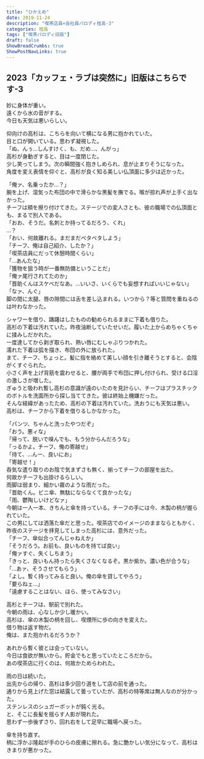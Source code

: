 ```yaml
---
title: "ひかえめ"
date: 2019-11-24
description: "喫茶店員×会社員パロディ桂高-3"
categories: 桂高
tags: ["喫茶パロディ旧版"]
draft: false
ShowBreadCrumbs: true
ShowPostNavLinks: true
---
```


## 2023「カッフェ・ラブは突然に」旧版はこちらです-3

妙に身体が重い。  
遠くから水の音がする。  
今日も天気は悪いらしい。  

仰向けの高杉は、こちらを向いて横になる男に抱かれていた。  
目と口が開いている。思わず凝視した。  
「ぬ、んぅ…しんすけく、も、だめ…、んがっ」  
高杉が身動ぎすると、目は一度閉じた。  
少し笑ってしまう。次の瞬間強く抱きしめられ、息が止まりそうになった。  
角度を変え表情を仰ぐと、高杉が良く知る美しい仏頂面に多少は近かった。  

「俺ァ、名乗ったか…？」  
腕を上げ、湿気った布団の中で滑らかな黒髪を撫でる。喉が掠れ声が上手く出なかった。  
チーフは頬を擦り付けてきた。ステージでの変人さとも、彼の職場での仏頂面とも、まるで別人である。  
「おお、そうだ。名刺とか持ってるだろう、くれ」  
…？  
「おい、何故離れる。まだまだベタベタしよう」  
「チーフ、俺は自己紹介、したか？」  
「喫茶店員にだって休憩時間くらい」  
「…あんたな」  
「獲物を狙う時が一番無防備ということだ」  
「俺ァ尾行されてたのか」  
「晋助くんはスケベだなあ。…いいさ、いくらでも妄想すればいいじゃない」  
「なァ、んぐ」  
脚の間に太腿、唇の隙間には舌を差し込まれる。いつから？等と質問を重ねるのは叶わなかった。  

シャワーを借り、躊躇はしたものの勧められるままに下着も借りた。  
高杉の下着は汚れていた。昨夜油断していたせいだ。履いた上からめちゃくちゃに揉みしだかれた。  
一度達してから剥ぎ取られ、熱い唇にむしゃぶりつかれた。  
濡れた下着は弧を描き、布団の外に放られた。  
まて、チーフ、ちょっと。髪に指を絡めて美しい顔を引き離そうとすると、会陰がくすぐられた。  
小さく声を上げ背筋を震わせると、腰が両手で布団に押し付けられ、受ける口淫の激しさが増した。  
ぎゅうと吸われ暫し高杉の意識が遠のいたのを見計らい、チーフはプラスチックのボトルを洗面所から探し当ててきた。彼は終始上機嫌だった。  
そんな経緯があったため、高杉の下着は汚れていた。洗おうにも天気は悪い。  
高杉は、チーフから下着を借りるしかなかった。  

「パンツ、ちゃんと洗ったやつだぞ」  
「おう。悪ィな」  
「帰って、脱いで嗅んでも、もう分からんだろうな」  
「っるかよ。チーフ、俺の寄越せ」  
「待て、…んー、良いにお」  
「寄越せ！」  
呑気な遣り取りのお陰で気まずさも無く、揃ってチーフの部屋を出た。  
何故かチーフも出掛けるらしい。  
雨脚は弱まり、細かい霧のような雨だった。  
「晋助くん。ビニ傘、無駄にならなくて良かったな」  
「雨、鬱陶しいけどなァ」  
今朝は一人一本、きちんと傘を持っている。チーフの手には今、木製の柄が握られていた。  
この男にしては洒落た傘だと思った。喫茶店でのイメージのままならともかく、昨夜のステージを拝見してしまった高杉には、意外だった。  
「チーフ、傘似合ってんじゃねえか」  
「そうだろう。お前も、良いものを持てば良い」  
「俺ァすぐ、失くしちまう」  
「きっと、良いもん持ったら失くさなくなるぞ。黒か紫か。濃い色が合うな」  
「…あァ、そうさせてもらう」  
「よし。暫く持ってみると良い。俺の傘を貸してやろう」  
「要らねェ…」  
「遠慮することはない、ほら、使ってみなさい」  

高杉とチーフは、駅前で別れた。  
今朝の雨は、心なしか少し暖かい。  
高杉は、傘の木製の柄を回し、喫煙所に歩の向きを変えた。  
借り物は返す物だ。  
俺は、また抱かれるだろうか？  



あれから暫く彼とは会っていない。  
今日は食欲が無いから。貯金でもと思っていたところだから。  
あの喫茶店に行くのは、何故かためらわれた。  

雨の日は続いた。  
出先からの帰り、高杉は多少回り道をして店の前を通った。  
通りから見上げた窓は結露して曇っていたが、高杉の特等席は無人なのが分かった。  
ステンレスのシュガーポットが鈍く光る。  
と、そこに長髪を揺らす人影が現れた。  
思わず一歩後ずさり、回れ右をして足早に職場へ戻った。  

傘を持ち直す。  
柄に浮かぶ隆起が手のひらの皮膚に擦れる。急に艶かしい気分になって、高杉はきまりが悪かった。